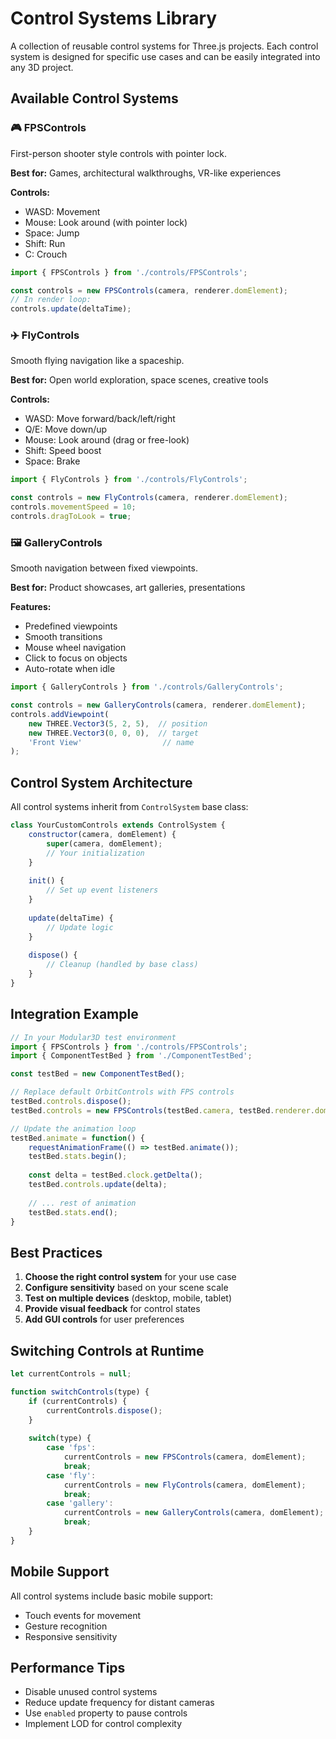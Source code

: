 # Control Systems Library

A collection of reusable control systems for Three.js projects. Each control system is designed for specific use cases and can be easily integrated into any 3D project.

## Available Control Systems

### 🎮 FPSControls
First-person shooter style controls with pointer lock.

**Best for:** Games, architectural walkthroughs, VR-like experiences

**Controls:**
- WASD: Movement
- Mouse: Look around (with pointer lock)
- Space: Jump
- Shift: Run
- C: Crouch

```javascript
import { FPSControls } from './controls/FPSControls';

const controls = new FPSControls(camera, renderer.domElement);
// In render loop:
controls.update(deltaTime);
```

### ✈️ FlyControls
Smooth flying navigation like a spaceship.

**Best for:** Open world exploration, space scenes, creative tools

**Controls:**
- WASD: Move forward/back/left/right
- Q/E: Move down/up
- Mouse: Look around (drag or free-look)
- Shift: Speed boost
- Space: Brake

```javascript
import { FlyControls } from './controls/FlyControls';

const controls = new FlyControls(camera, renderer.domElement);
controls.movementSpeed = 10;
controls.dragToLook = true;
```

### 🖼️ GalleryControls
Smooth navigation between fixed viewpoints.

**Best for:** Product showcases, art galleries, presentations

**Features:**
- Predefined viewpoints
- Smooth transitions
- Mouse wheel navigation
- Click to focus on objects
- Auto-rotate when idle

```javascript
import { GalleryControls } from './controls/GalleryControls';

const controls = new GalleryControls(camera, renderer.domElement);
controls.addViewpoint(
    new THREE.Vector3(5, 2, 5),  // position
    new THREE.Vector3(0, 0, 0),  // target
    'Front View'                  // name
);
```

## Control System Architecture

All control systems inherit from `ControlSystem` base class:

```javascript
class YourCustomControls extends ControlSystem {
    constructor(camera, domElement) {
        super(camera, domElement);
        // Your initialization
    }
    
    init() {
        // Set up event listeners
    }
    
    update(deltaTime) {
        // Update logic
    }
    
    dispose() {
        // Cleanup (handled by base class)
    }
}
```

## Integration Example

```javascript
// In your Modular3D test environment
import { FPSControls } from './controls/FPSControls';
import { ComponentTestBed } from './ComponentTestBed';

const testBed = new ComponentTestBed();

// Replace default OrbitControls with FPS controls
testBed.controls.dispose();
testBed.controls = new FPSControls(testBed.camera, testBed.renderer.domElement);

// Update the animation loop
testBed.animate = function() {
    requestAnimationFrame(() => testBed.animate());
    testBed.stats.begin();
    
    const delta = testBed.clock.getDelta();
    testBed.controls.update(delta);
    
    // ... rest of animation
    testBed.stats.end();
}
```

## Best Practices

1. **Choose the right control system** for your use case
2. **Configure sensitivity** based on your scene scale
3. **Test on multiple devices** (desktop, mobile, tablet)
4. **Provide visual feedback** for control states
5. **Add GUI controls** for user preferences

## Switching Controls at Runtime

```javascript
let currentControls = null;

function switchControls(type) {
    if (currentControls) {
        currentControls.dispose();
    }
    
    switch(type) {
        case 'fps':
            currentControls = new FPSControls(camera, domElement);
            break;
        case 'fly':
            currentControls = new FlyControls(camera, domElement);
            break;
        case 'gallery':
            currentControls = new GalleryControls(camera, domElement);
            break;
    }
}
```

## Mobile Support

All control systems include basic mobile support:
- Touch events for movement
- Gesture recognition
- Responsive sensitivity

## Performance Tips

- Disable unused control systems
- Reduce update frequency for distant cameras
- Use `enabled` property to pause controls
- Implement LOD for control complexity
